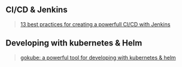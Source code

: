 

## CI/CD & Jenkins

> [13 best practices for creating a powerfull CI/CD with Jenkins](./jenkins/jenkins.html)

## Developing with kubernetes & Helm

> [gokube: a powerful tool for developing with kubernetes & helm](./developers/kubernetes/gokube.html)
